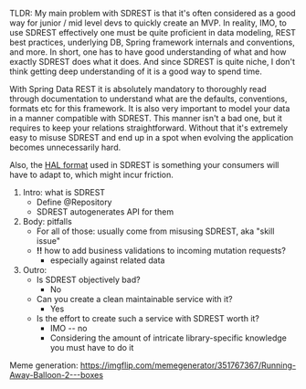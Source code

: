 TLDR: 
My main problem with SDREST is that it's often considered as a good way for junior / mid level devs to quickly create an MVP. In reality, IMO, to use SDREST effectively one must be quite proficient in data modeling, REST best practices, underlying DB, Spring framework internals and conventions, and more. In short, one has to have good understanding of what and how exactly SDREST does what it does.
And since SDREST is quite niche, I don't think getting deep understanding of it is a good way to spend time.

With Spring Data REST it is absolutely mandatory to thoroughly read through documentation to understand what are the defaults, conventions, formats etc for this framework.
It is also very important to model your data in a manner compatible with SDREST. This manner isn't a bad one, but it requires to keep your relations straightforward.
Without that it's extremely easy to misuse SDREST and end up in a spot when evolving the application becomes unnecessarily hard.

Also, the [HAL format](https://stateless.co/hal_specification.html) used in SDREST is something your consumers will have to adapt to, which might incur friction.

1. Intro: what is SDREST 
    - Define @Repository
    - SDREST autogenerates API for them
2. Body: pitfalls
    * For all of those: usually come from misusing SDREST, aka "skill issue"
    * **!!** how to add business validations to incoming mutation requests?
        - especially against related data
3. Outro: 
    * Is SDREST objectively bad?
        * No
    * Can you create a clean maintainable service with it? 
        * Yes
    * Is the effort to create such a service with SDREST worth it? 
        * IMO -- no
        * Considering the amount of intricate library-specific knowledge you must have to do it
    
Meme generation: https://imgflip.com/memegenerator/351767367/Running-Away-Balloon-2---boxes
